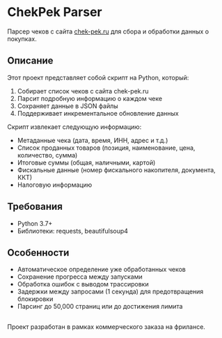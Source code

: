 # ChekPek Parser

Парсер чеков с сайта [chek-pek.ru](https://chek-pek.ru/) для сбора и обработки данных о покупках.

## Описание

Этот проект представляет собой скрипт на Python, который:
1. Собирает список чеков с сайта chek-pek.ru
2. Парсит подробную информацию о каждом чеке
3. Сохраняет данные в JSON файлы
4. Поддерживает инкрементальное обновление данных

Скрипт извлекает следующую информацию:
- Метаданные чека (дата, время, ИНН, адрес и т.д.)
- Список проданных товаров (позиция, наименование, цена, количество, сумма)
- Итоговые суммы (общая, наличными, картой)
- Фискальные данные (номер фискального накопителя, документа, ККТ)
- Налоговую информацию

## Требования

- Python 3.7+
- Библиотеки: requests, beautifulsoup4

## Особенности

- Автоматическое определение уже обработанных чеков
- Сохранение прогресса между запусками
- Обработка ошибок с выводом трассировки
- Задержки между запросами (1 секунда) для предотвращения блокировки
- Парсинг до 50,000 страниц или до достижения лимита
## 
Проект разработан в рамках коммерческого заказа на фрилансе.

